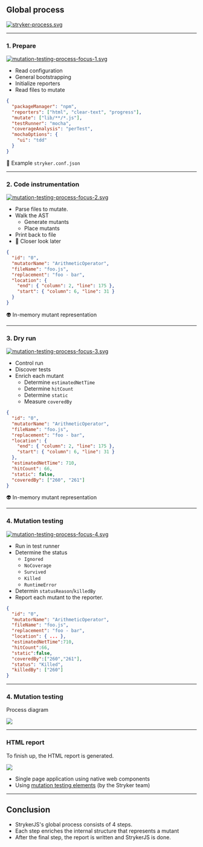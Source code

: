 ## Global process

[![stryker-process.svg](/img/stryker-process.svg)](https://mermaid-js.github.io/mermaid-live-editor/edit/#eyJjb2RlIjoiZ3JhcGggTFJcbiAgICBBKChTdGFydCkpIC0tPiBCKDEuIFByZXBhcmUpXG4gICAgQiAtLT4gQygyLiBDb2RlIGluc3RydW1lbnRhdGlvbilcbiAgICBDIC0tPiBEKDMuIERyeSBydW4pXG4gICAgRCAtLT4gRXtTdWNjZXNzP31cbiAgICBFIC0tPnxZZXN8IEYoNC4gTXV0YXRpb24gdGVzdGluZylcbiAgICBFIC0tPnxOb3wgSCgoZW5kKSlcbiAgICBGIC0tPiBIIiwibWVybWFpZCI6IntcbiAgXCJ0aGVtZVwiOiBcImRlZmF1bHRcIlxufSIsInVwZGF0ZUVkaXRvciI6ZmFsc2UsImF1dG9TeW5jIjp0cnVlLCJ1cGRhdGVEaWFncmFtIjpmYWxzZX0) <!-- .element target="_blank" -->

---

### 1. Prepare

[![mutation-testing-process-focus-1.svg](/img/mutation-testing-process-focus-1.svg)](https://mermaid-js.github.io/mermaid-live-editor/edit/#eyJjb2RlIjoiZ3JhcGggTFJcbiAgICBBKChTdGFydCkpIC0tPiBCKDEuIFByZXBhcmUpXG4gICAgQiAtLT4gQygyLiBDb2RlIGluc3RydW1lbnRhdGlvbilcbiAgICBDIC0tPiBEKDMuIERyeSBydW4pXG4gICAgRCAtLT4gRXtTdWNjZXNzP31cbiAgICBFIC0tPnxZZXN8IEYoNC4gTXV0YXRpb24gdGVzdGluZylcbiAgICBFIC0tPnxOb3wgSCgoZW5kKSlcbiAgICBGIC0tPiBIXG5cbiAgICBzdHlsZSBCIGZpbGw6I0ZGMCIsIm1lcm1haWQiOiJ7XG4gIFwidGhlbWVcIjogXCJkZWZhdWx0XCJcbn0iLCJ1cGRhdGVFZGl0b3IiOmZhbHNlLCJhdXRvU3luYyI6dHJ1ZSwidXBkYXRlRGlhZ3JhbSI6ZmFsc2V9) <!-- .element target="_blank" -->

<div class="row">
<div>

- Read configuration
- General bootstrapping
- Initialize reporters
- Read files to mutate

</div>
<div class="text-sm">

```json
{
  "packageManager": "npm",
  "reporters": ["html", "clear-text", "progress"],
  "mutate": ["lib/**/*.js"],
  "testRunner": "mocha",
  "coverageAnalysis": "perTest",
  "mochaOptions": {
    "ui": "tdd"
  }
}
```

📃 Example `stryker.conf.json`

</div>
</div>

---

### 2. Code instrumentation

[![mutation-testing-process-focus-2.svg](/img/mutation-testing-process-focus-2.svg)](https://mermaid-js.github.io/mermaid-live-editor/edit/#eyJjb2RlIjoiZ3JhcGggTFJcbiAgICBBKChTdGFydCkpIC0tPiBCKDEuIFByZXBhcmUpXG4gICAgQiAtLT4gQygyLiBDb2RlIGluc3RydW1lbnRhdGlvbilcbiAgICBDIC0tPiBEKDMuIERyeSBydW4pXG4gICAgRCAtLT4gRXtTdWNjZXNzP31cbiAgICBFIC0tPnxZZXN8IEYoNC4gTXV0YXRpb24gdGVzdGluZylcbiAgICBFIC0tPnxOb3wgSCgoZW5kKSlcbiAgICBGIC0tPiBIXG5cbiAgICBzdHlsZSBDIGZpbGw6I0ZGMCIsIm1lcm1haWQiOiJ7XG4gIFwidGhlbWVcIjogXCJkZWZhdWx0XCJcbn0iLCJ1cGRhdGVFZGl0b3IiOmZhbHNlLCJhdXRvU3luYyI6dHJ1ZSwidXBkYXRlRGlhZ3JhbSI6ZmFsc2V9) <!-- .element target="_blank" -->

<div class="row">
<div>

- Parse files to mutate.
- Walk the AST
  - Generate mutants
  - Place mutants
- Print back to file
- 👀 Closer look later

</div>
<div class="text-sm">

```json
{
  "id": "0",
  "mutatorName": "ArithmeticOperator",
  "fileName": "foo.js",
  "replacement": "foo - bar",
  "location": {
    "end": { "column": 2, "line": 175 },
    "start": { "column": 6, "line": 31 }
  }
}
```

👽 In-memory mutant representation

</div>
</div>

---

### 3. Dry run

[![mutation-testing-process-focus-3.svg](/img/mutation-testing-process-focus-3.svg)<!-- .element style="height: 50px" -->](https://mermaid-js.github.io/mermaid-live-editor/edit/#eyJjb2RlIjoiZ3JhcGggTFJcbiAgICBBKChTdGFydCkpIC0tPiBCKDEuIFByZXBhcmUpXG4gICAgQiAtLT4gQygyLiBDb2RlIGluc3RydW1lbnRhdGlvbilcbiAgICBDIC0tPiBEKDMuIERyeSBydW4pXG4gICAgRCAtLT4gRXtTdWNjZXNzP31cbiAgICBFIC0tPnxZZXN8IEYoNC4gTXV0YXRpb24gdGVzdGluZylcbiAgICBFIC0tPnxOb3wgSCgoZW5kKSlcbiAgICBGIC0tPiBIXG5cbiAgICBzdHlsZSBEIGZpbGw6I0ZGMCIsIm1lcm1haWQiOiJ7XG4gIFwidGhlbWVcIjogXCJkZWZhdWx0XCJcbn0iLCJ1cGRhdGVFZGl0b3IiOmZhbHNlLCJhdXRvU3luYyI6dHJ1ZSwidXBkYXRlRGlhZ3JhbSI6ZmFsc2V9) <!-- .element target="_blank" -->

<div class="row">
<div>

- Control run
- Discover tests
- Enrich each mutant
  - Determine `estimatedNetTime`
  - Determine `hitCount`
  - Determine `static`
  - Measure `coveredBy`

</div>
<div class="text-sm">

```json [0-500|10-13]
{
  "id": "0",
  "mutatorName": "ArithmeticOperator",
  "fileName": "foo.js",
  "replacement": "foo - bar",
  "location": {
    "end": { "column": 2, "line": 175 },
    "start": { "column": 6, "line": 31 }
  },
  "estimatedNetTime": 710,
  "hitCount": 66,
  "static": false,
  "coveredBy": ["260", "261"]
}
```

👽 In-memory mutant representation

</div>
</div>

---

### 4. Mutation testing

[![mutation-testing-process-focus-4.svg](/img/mutation-testing-process-focus-4.svg)](https://mermaid-js.github.io/mermaid-live-editor/edit/#eyJjb2RlIjoiZ3JhcGggTFJcbiAgICBBKChTdGFydCkpIC0tPiBCKDEuIFByZXBhcmUpXG4gICAgQiAtLT4gQygyLiBDb2RlIGluc3RydW1lbnRhdGlvbilcbiAgICBDIC0tPiBEKDMuIERyeSBydW4pXG4gICAgRCAtLT4gRXtTdWNjZXNzP31cbiAgICBFIC0tPnxZZXN8IEYoNC4gTXV0YXRpb24gdGVzdGluZylcbiAgICBFIC0tPnxOb3wgSCgoZW5kKSlcbiAgICBGIC0tPiBIXG5cbiAgICBzdHlsZSBGIGZpbGw6I0ZGMCIsIm1lcm1haWQiOiJ7XG4gIFwidGhlbWVcIjogXCJkZWZhdWx0XCJcbn0iLCJ1cGRhdGVFZGl0b3IiOmZhbHNlLCJhdXRvU3luYyI6dHJ1ZSwidXBkYXRlRGlhZ3JhbSI6ZmFsc2V9)

<div class="row">
<div>

- Run in test runner
- Determine the status
  - `Ignored`
  - `NoCoverage`
  - `Survived`
  - `Killed`
  - `RuntimeError`
- Determin `statusReason`/`killedBy`
- Report each mutant to the reporter.

</div>
<div class="text-sm">

```json [0-500|11-12]
{
  "id": "0",
  "mutatorName": "ArithmeticOperator",
  "fileName": "foo.js",
  "replacement": "foo - bar",
  "location": { ... },
  "estimatedNetTime":710,
  "hitCount":66,
  "static":false,
  "coveredBy":["260","261"],
  "status": "Killed",
  "killedBy": ["260"]
}
```

</div>
</div>

---

### 4. Mutation testing

Process diagram

[![](/img/stryker-mutation-testing-process.svg)](https://mermaid.live/edit#pako:eNptkTFvgzAQhf-K5QkkUHeGVlUhUVQ1Q9KFiMXFB1gCG5lzmgrx33tg0jCUyXfve_Y9buSlkcATXrXmu2yERfaZFprR9xoMSHUYx8_peKi1sSBfJq8N7qu2om9YD5Z1DoVGL6RxzI6GkYdl45u5wsaUkZbDsIi7ILtB6RCY0gxhQGad1mBDj-4IRdWBccjg1iu6ZbbtgxMsQ_1j2ZPlBL2ZE6xOcuTB2vNDbq5f---qbUE-nZ1VV_9I_piWkhRUrejRLIFEDUuE_JF4TrUB15-1pUBLf8ipeQkCqsOQR7wD2wklaQHjrBccG-ig4AkdJVTCtVjwWZkIdr0UCJlUaCxPKtEOEHHh0Jx_dMkTtA7uUKoELaj7o2AxffhdLyuPeC_0xZg7M_0CcQOmRg)

<!-- .element target="_blank" -->

---

### HTML report

To finish up, the HTML report is generated.

![](https://raw.githubusercontent.com/stryker-mutator/mutation-testing-elements/master/packages/elements/docs/directory-result-example.png) <!-- .element style="height: 300px" -->

- Single page application using native web components
- Using [mutation testing elements](https://github.com/stryker-mutator/mutation-testing-elements/tree/master/packages/elements#mutation-testing-elements) <!-- .element target="_blank" -->
  (by the Stryker team)

---

## Conclusion

- StrykerJS's global process consists of 4 steps.
- Each step enriches the internal structure that represents a mutant
- After the final step, the report is written and StrykerJS is done.
